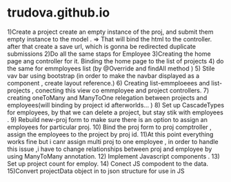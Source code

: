 # trudova.github.io
1)Create a project create an empty instance of the proj, and submit them empty instance to the model . => That will bind the html to the controller. after that create a save url, which is gonna be redirected duplicate submissions 
2)Do all the same staps for Employee 
3)Creating the home page ang controller for it. Binding the home page to the list of projects 
4) do the same for emmployees list (by @Override and findAll method ) 
5) Stile vav bar using bootstrap (in order to make the navbar displayed as a component , create layout reference.) 
6) Creating list-emmploeees and list-projects , conecting this view co emmployee and project controllers. 7) creating oneToMany and ManyToOne relegation between projects and employees(will binding by project id afterworlds... ) 8) Set up CascadeTypes for employees, by that we can delete a project, but stay stik with employees . 9) Rebuild new-proj form to make sure there is an option to assign an employees for particular proj. 10) Bind the proj form to proj comptroller , assign the employees to the project by proj id. 11)At this point everything works fine but i canr assign multi proj to one employee , in order to handle this issue ,i have to change relationships between proj and employee by using ManyToMany annotation. 12) Implement Javascript components . 13) Set up project count for employ. 14) Conect JS compodent to the data. 15)Convert projectData object in to json structure for use in JS

